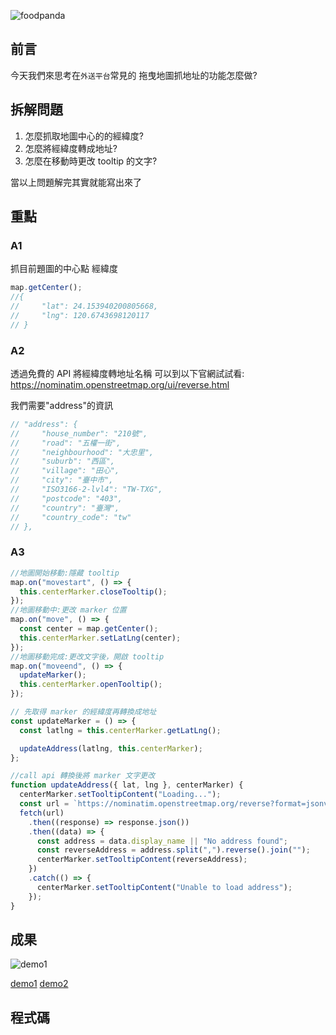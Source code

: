 ![foodpanda](https://lh3.googleusercontent.com/d/16kagJGUxxHl6yBpkxUrtpbVESEkUWjMk=w1366?authuser=0)

## 前言

今天我們來思考在`外送平台`常見的
拖曳地圖抓地址的功能怎麼做?

## 拆解問題

1. 怎麼抓取地圖中心的的經緯度?
2. 怎麼將經緯度轉成地址?
3. 怎麼在移動時更改 tooltip 的文字?

當以上問題解完其實就能寫出來了

## 重點

### A1

抓目前題圖的中心點 經緯度

```js
map.getCenter();
//{
//     "lat": 24.153940200805668,
//     "lng": 120.6743698120117
// }
```

### A2

透過免費的 API 將經緯度轉地址名稱
可以到以下官網試試看:
https://nominatim.openstreetmap.org/ui/reverse.html

我們需要"address"的資訊

```js
// "address": {
//     "house_number": "210號",
//     "road": "五權一街",
//     "neighbourhood": "大忠里",
//     "suburb": "西區",
//     "village": "田心",
//     "city": "臺中市",
//     "ISO3166-2-lvl4": "TW-TXG",
//     "postcode": "403",
//     "country": "臺灣",
//     "country_code": "tw"
// },
```

### A3

```js
//地圖開始移動:隱藏 tooltip
map.on("movestart", () => {
  this.centerMarker.closeTooltip();
});
//地圖移動中:更改 marker 位置
map.on("move", () => {
  const center = map.getCenter();
  this.centerMarker.setLatLng(center);
});
//地圖移動完成:更改文字後，開啟 tooltip
map.on("moveend", () => {
  updateMarker();
  this.centerMarker.openTooltip();
});
```

```js
// 先取得 marker 的經緯度再轉換成地址
const updateMarker = () => {
  const latlng = this.centerMarker.getLatLng();

  updateAddress(latlng, this.centerMarker);
};

//call api 轉換後將 marker 文字更改
function updateAddress({ lat, lng }, centerMarker) {
  centerMarker.setTooltipContent("Loading...");
  const url = `https://nominatim.openstreetmap.org/reverse?format=jsonv2&lat=${lat}&lon=${lng}`;
  fetch(url)
    .then((response) => response.json())
    .then((data) => {
      const address = data.display_name || "No address found";
      const reverseAddress = address.split(",").reverse().join("");
      centerMarker.setTooltipContent(reverseAddress);
    })
    .catch(() => {
      centerMarker.setTooltipContent("Unable to load address");
    });
}
```

## 成果

![demo1](https://drive.google.com/thumbnail?id=1btccPyE_BNn6_nVlsQiWUkMbnksGLUv_&sz=w1366)

[demo1](https://dpes8693.github.io/ithome-2024-ironman/day4/leaflet-osm-move-map-get-address.html)
[demo2](https://dpes8693.github.io/ithome-2024-ironman/day4/leaflet-osm-movable-marker.html)

## 程式碼
